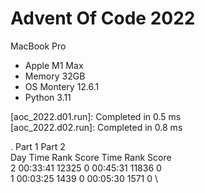 # Advent Of Code 2022

MacBook Pro 
- Apple M1 Max
- Memory 32GB 
- OS Montery 12.6.1
- Python 3.11


[aoc_2022.d01.run]: Completed in 0.5 ms \
[aoc_2022.d02.run]: Completed in 0.8 ms

.     Part 1                   Part 2                 \
Day       Time   Rank  Score       Time   Rank  Score \
  2   00:33:41  12325      0   00:45:31  11836      0 \
  1   00:03:25   1439      0   00:05:30   1571      0 \
